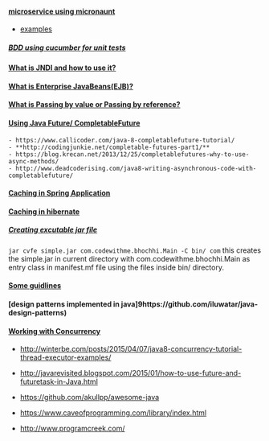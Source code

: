 
#### [microservice using micronaunt](https://docs.micronaut.io/latest/guide/index.html)  
- [examples](https://github.com/bhochhi/java-guide/tree/master/examples/hello-world-micronaunt)



##### [BDD using cucumber for unit tests](http://www.hascode.com/2014/12/bdd-testing-with-cucumber-java-and-junit/#Dependencies)

#### [What is JNDI and how to use it?](https://github.com/bhochhi/java-guide/wiki/What-is-JNDI-and-why-we-needed-it%3F)

#### [What is Enterprise JavaBeans(EJB)?](https://github.com/bhochhi/java-guide/wiki/What-is-Enterprise-JavaBeans(EJB)%3F)

#### [What is Passing by value or Passing by reference?](https://github.com/bhochhi/java-guide/wiki/what-is-Passing-by-value-or-Passing-by-reference)

#### [Using Java Future/ CompletableFuture]()
    - https://www.callicoder.com/java-8-completablefuture-tutorial/
    - **http://codingjunkie.net/completable-futures-part1/**
    - https://blog.krecan.net/2013/12/25/completablefutures-why-to-use-async-methods/
    - http://www.deadcoderising.com/java8-writing-asynchronous-code-with-completablefuture/

#### [Caching in Spring Application](http://www.ehcache.org/documentation/2.8/integrations/spring.html)

#### [Caching in hibernate](http://www.ehcache.org/documentation/2.8/integrations/hibernate.html)

##### [Creating excutable jar file]()
```jar cvfe simple.jar com.codewithme.bhochhi.Main -C bin/ com```
this creates the simple.jar in current directory with com.codewithme.bhochhi.Main as entry class in manifest.mf file using the files inside bin/ directory.


#### [Some guidlines](https://dzone.com/articles/zlwell-written-java?utm_medium=feed&utm_source=feedpress.me&utm_campaign=Feed:%20dzone%2Fjava)

#### [design patterns implemented in java]9https://github.com/iluwatar/java-design-patterns)

#### [Working with Concurrency]()
-   http://winterbe.com/posts/2015/04/07/java8-concurrency-tutorial-thread-executor-examples/
-   http://javarevisited.blogspot.com/2015/01/how-to-use-future-and-futuretask-in-Java.html


-   https://github.com/akullpp/awesome-java 
-   https://www.caveofprogramming.com/library/index.html
-   http://www.programcreek.com/


